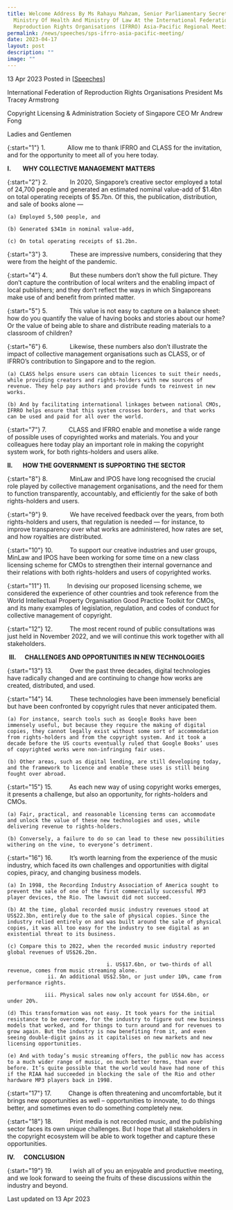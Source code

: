 ```yaml
---
title: Welcome Address By Ms Rahayu Mahzam, Senior Parliamentary Secretary,
  Ministry Of Health And Ministry Of Law At the International Federation of
  Reproduction Rights Organisations (IFRRO) Asia-Pacific Regional Meeting
permalink: /news/speeches/sps-ifrro-asia-pacific-meeting/
date: 2023-04-17
layout: post
description: ""
image: ""
---
```

13 Apr 2023 Posted in [[Speeches](/news/speeches)]

International Federation of Reproduction Rights Organisations President Ms Tracey Armstrong

Copyright Licensing &amp; Administration Society of Singapore CEO Mr Andrew Fong

Ladies and Gentlemen

{:start="1"}
1.&nbsp;&nbsp;&nbsp;&nbsp;&nbsp;&nbsp;&nbsp;&nbsp;&nbsp;&nbsp;&nbsp;&nbsp; Allow me to thank IFRRO and CLASS for the invitation, and for the opportunity to meet all of you here today.

**I.&nbsp; &nbsp;&nbsp;&nbsp;&nbsp;&nbsp; WHY COLLECTIVE MANAGEMENT MATTERS**

{:start="2"}
2.&nbsp;&nbsp;&nbsp;&nbsp;&nbsp;&nbsp;&nbsp;&nbsp;&nbsp;&nbsp;&nbsp;&nbsp; In 2020, Singapore’s creative sector employed a total of 24,700 people and generated an estimated nominal value-add of $1.4bn on total operating receipts of $5.7bn. Of this, the publication, distribution, and sale of books alone —

    (a) Employed 5,500 people, and

    (b) Generated $341m in nominal value-add,

    (c) On total operating receipts of $1.2bn.

{:start="3"}
3.&nbsp;&nbsp;&nbsp;&nbsp;&nbsp;&nbsp;&nbsp;&nbsp;&nbsp;&nbsp;&nbsp;&nbsp; These are impressive numbers, considering that they were from the height of the pandemic.

{:start="4"}
4.&nbsp;&nbsp;&nbsp;&nbsp;&nbsp;&nbsp;&nbsp;&nbsp;&nbsp;&nbsp;&nbsp;&nbsp; But these numbers don’t show the full picture. They don’t capture the contribution of local writers and the enabling impact of local publishers; and they don’t reflect the ways in which Singaporeans make use of and benefit from printed matter.

{:start="5"}
5.&nbsp;&nbsp;&nbsp;&nbsp;&nbsp;&nbsp;&nbsp;&nbsp;&nbsp;&nbsp;&nbsp;&nbsp; This value is not easy to capture on a balance sheet: how do you quantify the value of having books and stories about our home? Or the value of being able to share and distribute reading materials to a classroom of children?

{:start="6"}
6.&nbsp;&nbsp;&nbsp;&nbsp;&nbsp;&nbsp;&nbsp;&nbsp;&nbsp;&nbsp;&nbsp;&nbsp; Likewise, these numbers also don’t illustrate the impact of collective management organisations such as CLASS, or of IFRRO’s contribution to Singapore and to the region.

    (a) CLASS helps ensure users can obtain licences to suit their needs, while providing creators and rights-holders with new sources of revenue. They help pay authors and provide funds to reinvest in new works.

    (b) And by facilitating international linkages between national CMOs, IFRRO helps ensure that this system crosses borders, and that works can be used and paid for all over the world.

{:start="7"}
7.&nbsp;&nbsp;&nbsp;&nbsp;&nbsp;&nbsp;&nbsp;&nbsp;&nbsp;&nbsp;&nbsp;&nbsp; CLASS and IFRRO enable and monetise a wide range of possible uses of copyrighted works and materials. You and your colleagues here today play an important role in making the copyright system work, for both rights-holders and users alike.

**II.&nbsp; &nbsp;&nbsp;&nbsp;&nbsp; HOW THE GOVERNMENT IS SUPPORTING THE SECTOR**

{:start="8"}
8.&nbsp;&nbsp;&nbsp;&nbsp;&nbsp;&nbsp;&nbsp;&nbsp;&nbsp;&nbsp;&nbsp;&nbsp; MinLaw and IPOS have long recognised the crucial role played by collective management organisations, and the need for them to function transparently, accountably, and efficiently for the sake of both rights-holders and users.

{:start="9"}
9.&nbsp;&nbsp;&nbsp;&nbsp;&nbsp;&nbsp;&nbsp;&nbsp;&nbsp;&nbsp;&nbsp;&nbsp; We have received feedback over the years, from both rights-holders and users, that regulation is needed — for instance, to improve transparency over what works are administered, how rates are set, and how royalties are distributed.

{:start="10"}
10.&nbsp;&nbsp;&nbsp;&nbsp;&nbsp;&nbsp;&nbsp;&nbsp;&nbsp; To support our creative industries and user groups, MinLaw and IPOS have been working for some time on a new class licensing scheme for CMOs to strengthen their internal governance and their relations with both rights-holders and users of copyrighted works.

{:start="11"}
11.&nbsp;&nbsp;&nbsp;&nbsp;&nbsp;&nbsp;&nbsp;&nbsp;&nbsp; In devising our proposed licensing scheme, we considered the experience of other countries and took reference from the World Intellectual Property Organisation Good Practice Toolkit for CMOs, and its many examples of legislation, regulation, and codes of conduct for collective management of copyright.

{:start="12"}
12.&nbsp;&nbsp;&nbsp;&nbsp;&nbsp;&nbsp;&nbsp;&nbsp;&nbsp; The most recent round of public consultations was just held in November 2022, and we will continue this work together with all stakeholders.

&nbsp;**III.&nbsp; &nbsp;&nbsp;&nbsp; CHALLENGES AND OPPORTUNITIES IN NEW TECHNOLOGIES**

{:start="13"}
13.&nbsp;&nbsp;&nbsp;&nbsp;&nbsp;&nbsp;&nbsp;&nbsp;&nbsp; Over the past three decades, digital technologies have radically changed and are continuing to change how works are created, distributed, and used.

{:start="14"}
14.&nbsp;&nbsp;&nbsp;&nbsp;&nbsp;&nbsp;&nbsp;&nbsp;&nbsp; These technologies have been immensely beneficial but have been confronted by copyright rules that never anticipated them.

    (a) For instance, search tools such as Google Books have been immensely useful, but because they require the making of digital copies, they cannot legally exist without some sort of accommodation from rights-holders and from the copyright system. And it took a decade before the US courts eventually ruled that Google Books’ uses of copyrighted works were non-infringing fair uses.

    (b) Other areas, such as digital lending, are still developing today, and the framework to licence and enable these uses is still being fought over abroad.

{:start="15"}
15.&nbsp;&nbsp;&nbsp;&nbsp;&nbsp;&nbsp;&nbsp;&nbsp;&nbsp; As each new way of using copyright works emerges, it presents a challenge, but also an opportunity, for rights-holders and CMOs.

    (a) Fair, practical, and reasonable licensing terms can accommodate and unlock the value of these new technologies and uses, while delivering revenue to rights-holders.

    (b) Conversely, a failure to do so can lead to these new possibilities withering on the vine, to everyone’s detriment.

{:start="16"}
16.&nbsp;&nbsp;&nbsp;&nbsp;&nbsp;&nbsp;&nbsp;&nbsp;&nbsp; It’s worth learning from the experience of the music industry, which faced its own challenges and opportunities with digital copies, piracy, and changing business models.

    (a) In 1998, the Recording Industry Association of America sought to prevent the sale of one of the first commercially successful MP3 player devices, the Rio. The lawsuit did not succeed.

    (b) At the time, global recorded music industry revenues stood at US$22.3bn, entirely due to the sale of physical copies. Since the industry relied entirely on and was built around the sale of physical copies, it was all too easy for the industry to see digital as an existential threat to its business.

    (c) Compare this to 2022, when the recorded music industry reported global revenues of US$26.2bn.

									i. US$17.6bn, or two-thirds of all revenue, comes from music streaming alone.
                 ii. An additional US$2.5bn, or just under 10%, came from performance rights.

                iii. Physical sales now only account for US$4.6bn, or under 20%.

    (d) This transformation was not easy. It took years for the initial resistance to be overcome, for the industry to figure out new business models that worked, and for things to turn around and for revenues to grow again. But the industry is now benefiting from it, and even seeing double-digit gains as it capitalises on new markets and new licensing opportunities.

    (e) And with today’s music streaming offers, the public now has access to a much wider range of music, on much better terms, than ever before. It’s quite possible that the world would have had none of this if the RIAA had succeeded in blocking the sale of the Rio and other hardware MP3 players back in 1998.

{:start="17"}
17.&nbsp;&nbsp;&nbsp;&nbsp;&nbsp;&nbsp;&nbsp;&nbsp;&nbsp; Change is often threatening and uncomfortable, but it brings new opportunities as well – opportunities to innovate, to do things better, and sometimes even to do something completely new.

{:start="18"}
18.&nbsp;&nbsp;&nbsp;&nbsp;&nbsp;&nbsp;&nbsp;&nbsp;&nbsp; Print media is not recorded music, and the publishing sector faces its own unique challenges. But I hope that all stakeholders in the copyright ecosystem will be able to work together and capture these opportunities.

**IV.&nbsp; &nbsp;&nbsp;&nbsp; CONCLUSION**

{:start="19"}
19.&nbsp;&nbsp;&nbsp;&nbsp;&nbsp;&nbsp;&nbsp;&nbsp;&nbsp; I wish all of you an enjoyable and productive meeting, and we look forward to seeing the fruits of these discussions within the industry and beyond.



<p class="right-side-updated">Last updated on 13 Apr 2023</p>